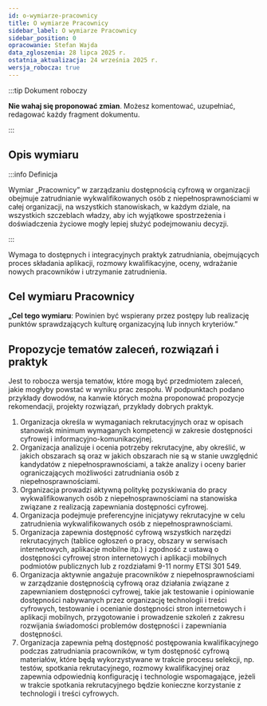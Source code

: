 ```yaml
---
id: o-wymiarze-pracownicy
title: O wymiarze Pracownicy
sidebar_label: O wymiarze Pracownicy
sidebar_position: 0
opracowanie: Stefan Wajda
data_zgloszenia: 28 lipca 2025 r.
ostatnia_aktualizacja: 24 września 2025 r.
wersja_robocza: true
---
```



:::tip Dokument roboczy

**Nie wahaj się proponować zmian**. Możesz komentować, uzupełniać, redagować każdy fragment dokumentu.

:::

## Opis wymiaru

:::info Definicja

Wymiar „Pracownicy” w zarządzaniu dostępnością cyfrową w organizacji obejmuje zatrudnianie wykwalifikowanych osób z&nbsp;niepełnosprawnościami w całej organizacji, na wszystkich stanowiskach, w każdym dziale, na wszystkich szczeblach władzy, aby ich wyjątkowe spostrzeżenia i doświadczenia życiowe mogły lepiej służyć podejmowaniu decyzji.

:::

Wymaga to dostępnych i integracyjnych praktyk zatrudniania, obejmujących proces składania aplikacji, rozmowy kwalifikacyjne, oceny, wdrażanie nowych pracowników i utrzymanie zatrudnienia.

## Cel wymiaru Pracownicy

**„Cel tego wymiaru**: Powinien być wspierany przez postępy lub realizację punktów sprawdzających kulturę organizacyjną lub innych kryteriów.”


## Propozycje tematów zaleceń, rozwiązań i praktyk

Jest to robocza wersja tematów, które mogą być przedmiotem zaleceń, jakie mogłyby powstać w wyniku prac zespołu. W podpunktach podano przykłady dowodów, na kanwie których można proponować propozycje rekomendacji, projekty rozwiązań, przykłady dobrych praktyk.

1. Organizacja określa w wymaganiach rekrutacyjnych oraz w opisach stanowisk minimum wymaganych kompetencji w zakresie dostępności cyfrowej i informacyjno-komunikacyjnej.
2. Organizacja analizuje i ocenia potrzeby rekrutacyjne, aby określić, w jakich obszarach są oraz w jakich obszarach nie są w stanie uwzględnić kandydatów z niepełnosprawnościami, a także analizy i oceny barier ograniczających możliwości zatrudniania osób z niepełnosprawnościami.
3. Organizacja prowadzi aktywną politykę pozyskiwania do pracy wykwalifikowanych osób z niepełnosprawnościami na stanowiska związane z realizacją zapewniania dostępności cyfrowej.
4. Organizacja podejmuje preferencyjne inicjatywy rekrutacyjne w celu zatrudnienia wykwalifikowanych osób z niepełnosprawnościami.
5. Organizacja zapewnia dostępność cyfrową wszystkich narzędzi rekrutacyjnych (tablice ogłoszeń o pracy, obszary w serwisach internetowych, aplikacje mobilne itp.) i zgodność z ustawą o dostępności cyfrowej stron internetowych i aplikacji mobilnych podmiotów publicznych lub z rozdziałami 9-11 normy ETSI 301 549.
6. Organizacja aktywnie angażuje pracowników z niepełnosprawnościami w zarządzanie dostępnością cyfrową oraz działania związane z zapewnianiem dostępności cyfrowej, takie jak testowanie i opiniowanie dostępności nabywanych przez organizację technologii i treści cyfrowych, testowanie i ocenianie dostępności stron internetowych i aplikacji mobilnych, przygotowanie i prowadzenie szkoleń z zakresu rozwijania świadomości problemów dostępności i zapewniania dostępności.
7. Organizacja zapewnia pełną dostępność postępowania kwalifikacyjnego podczas zatrudniania pracowników, w tym dostępność cyfrową materiałów, które będą wykorzystywane w trakcie procesu selekcji, np. testów, spotkania rekrutacyjnego, rozmowy kwalifikacyjnej oraz zapewnia odpowiednią konfigurację i technologie wspomagające, jeżeli w trakcie spotkania rekrutacyjnego będzie konieczne korzystanie z technologii i treści cyfrowych.	